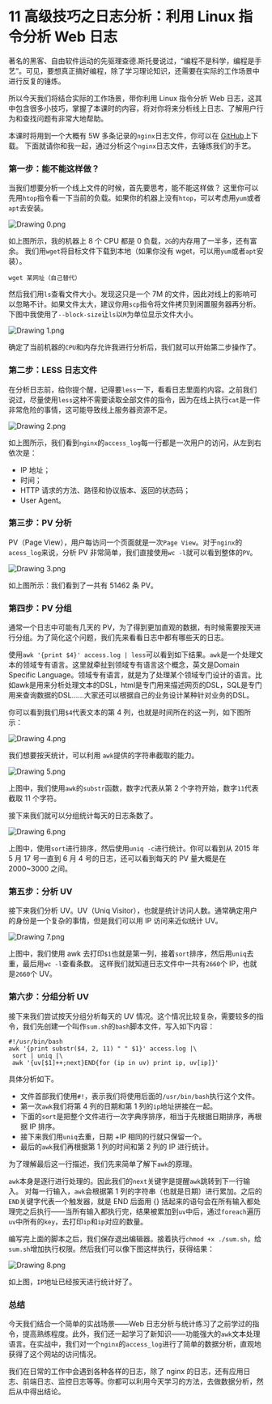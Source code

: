 # 11 高级技巧之日志分析：利用 Linux 指令分析 Web 日志

著名的黑客、自由软件运动的先驱理查德.斯托曼说过，“编程不是科学，编程是手艺”。可见，要想真正搞好编程，除了学习理论知识，还需要在实际的工作场景中进行反复的锤炼。

所以今天我们将结合实际的工作场景，带你利用 Linux 指令分析 Web 日志，这其中包含很多小技巧，掌握了本课时的内容，将对你将来分析线上日志、了解用户行为和查找问题有非常大地帮助。

本课时将用到一个大概有 5W 多条记录的`nginx`日志文件，你可以在 [GitHub](https://github.com/ramroll/lagou-os/blob/main/access.log)上下载。 下面就请你和我一起，通过分析这个`nginx`日志文件，去锤炼我们的手艺。

### 第一步：能不能这样做？

当我们想要分析一个线上文件的时候，首先要思考，能不能这样做？ 这里你可以先用`htop`指令看一下当前的负载。如果你的机器上没有`htop`，可以考虑用`yum`或者`apt`去安装。

![Drawing 0.png](assets/CgqCHl-BkJ6AcP32AAduMy8fcSw412.png)

如上图所示，我的机器上 8 个 CPU 都是 0 负载，`2G`的内存用了一半多，还有富余。 我们用`wget`将目标文件下载到本地（如果你没有 wget，可以用`yum`或者`apt`安装）。

```
wget 某网址（自己替代）
```

然后我们用`ls`查看文件大小。发现这只是一个 7M 的文件，因此对线上的影响可以忽略不计。如果文件太大，建议你用`scp`指令将文件拷贝到闲置服务器再分析。下图中我使用了`--block-size`让`ls`以`M`为单位显示文件大小。

![Drawing 1.png](assets/Ciqc1F-BkKeAQDs9AACqJbZ2jCM025.png)

确定了当前机器的`CPU`和内存允许我进行分析后，我们就可以开始第二步操作了。

### 第二步：LESS 日志文件

在分析日志前，给你提个醒，记得要`less`一下，看看日志里面的内容。之前我们说过，尽量使用`less`这种不需要读取全部文件的指令，因为在线上执行`cat`是一件非常危险的事情，这可能导致线上服务器资源不足。

![Drawing 2.png](assets/CgqCHl-BkK6AcDGvAAjaPXe-Nbc605.png)

如上图所示，我们看到`nginx`的`access_log`每一行都是一次用户的访问，从左到右依次是：

- IP 地址；
- 时间；
- HTTP 请求的方法、路径和协议版本、返回的状态码；
- User Agent。

### 第三步：PV 分析

PV（Page View），用户每访问一个页面就是一次`Page View`。对于`nginx`的`acess_log`来说，分析 PV 非常简单，我们直接使用`wc -l`就可以看到整体的`PV`。

![Drawing 3.png](assets/Ciqc1F-BkL6AGiY-AABQPMnGu40979.png)

如上图所示：我们看到了一共有 51462 条 PV。

### 第四步：PV 分组

通常一个日志中可能有几天的 PV，为了得到更加直观的数据，有时候需要按天进行分组。为了简化这个问题，我们先来看看日志中都有哪些天的日志。

使用`awk '{print $4}' access.log | less`可以看到如下结果。`awk`是一个处理文本的领域专有语言。这里就牵扯到领域专有语言这个概念，英文是Domain Specific Language。领域专有语言，就是为了处理某个领域专门设计的语言。比如awk是用来分析处理文本的DSL，html是专门用来描述网页的DSL，SQL是专门用来查询数据的DSL……大家还可以根据自己的业务设计某种针对业务的DSL。

你可以看到我们用`$4`代表文本的第 4 列，也就是时间所在的这一列，如下图所示：

![Drawing 4.png](assets/CgqCHl-BkMaAb421AAGUr-N08hM187.png)

我们想要按天统计，可以利用 `awk`提供的字符串截取的能力。

![Drawing 5.png](assets/CgqCHl-BkMuAKo9UAAIcPR902XQ858.png)

上图中，我们使用`awk`的`substr`函数，数字`2`代表从第 2 个字符开始，数字`11`代表截取 11 个字符。

接下来我们就可以分组统计每天的日志条数了。

![Drawing 6.png](assets/CgqCHl-BkNGAB-VgAASNmct9nQA628.png)

上图中，使用`sort`进行排序，然后使用`uniq -c`进行统计。你可以看到从 2015 年 5 月 17 号一直到 6 月 4 号的日志，还可以看到每天的 PV 量大概是在 2000~3000 之间。

### 第五步：分析 UV

接下来我们分析 UV。UV（Uniq Visitor），也就是统计访问人数。通常确定用户的身份是一个复杂的事情，但是我们可以用 IP 访问来近似统计 UV。

![Drawing 7.png](assets/Ciqc1F-BkNeAam2YAACxCjlKsvc488.png)

上图中，我们使用 awk 去打印`$1`也就是第一列，接着`sort`排序，然后用`uniq`去重，最后用`wc -l`查看条数。 这样我们就知道日志文件中一共有`2660`个 IP，也就是`2660`个 UV。

### 第六步：分组分析 UV

接下来我们尝试按天分组分析每天的 UV 情况。这个情况比较复杂，需要较多的指令，我们先创建一个叫作`sum.sh`的`bash`脚本文件，写入如下内容：

```
#!/usr/bin/bash
awk '{print substr($4, 2, 11) " " $1}' access.log |\
 sort | uniq |\
 awk '{uv[$1]++;next}END{for (ip in uv) print ip, uv[ip]}'
```

具体分析如下。

- 文件首部我们使用`#!`，表示我们将使用后面的`/usr/bin/bash`执行这个文件。
- 第一次`awk`我们将第 4 列的日期和第 1 列的`ip`地址拼接在一起。
- 下面的`sort`是把整个文件进行一次字典序排序，相当于先根据日期排序，再根据 IP 排序。
- 接下来我们用`uniq`去重，日期 +IP 相同的行就只保留一个。
- 最后的`awk`我们再根据第 1 列的时间和第 2 列的 IP 进行统计。

为了理解最后这一行描述，我们先来简单了解下`awk`的原理。

`awk`本身是逐行进行处理的。因此我们的`next`关键字是提醒`awk`跳转到下一行输入。 对每一行输入，`awk`会根据第 1 列的字符串（也就是日期）进行累加。之后的`END`关键字代表一个触发器，就是 END 后面用 {} 括起来的语句会在所有输入都处理完之后执行——当所有输入都执行完，结果被累加到`uv`中后，通过`foreach`遍历`uv`中所有的`key`，去打印`ip`和`ip`对应的数量。

编写完上面的脚本之后，我们保存退出编辑器。接着执行`chmod +x ./sum.sh`，给`sum.sh`增加执行权限。然后我们可以像下图这样执行，获得结果：

![Drawing 8.png](assets/CgqCHl-BkOKAfpNwAAOFk0EhDjU183.png)

如上图，`IP`地址已经按天进行统计好了。

### 总结

今天我们结合一个简单的实战场景——Web 日志分析与统计练习了之前学过的指令，提高熟练程度。此外，我们还一起学习了新知识——功能强大的`awk`文本处理语言。在实战中，我们对一个`nginx`的`access_log`进行了简单的数据分析，直观地获得了这个网站的访问情况。

我们在日常的工作中会遇到各种各样的日志，除了 nginx 的日志，还有应用日志、前端日志、监控日志等等。你都可以利用今天学习的方法，去做数据分析，然后从中得出结论。
